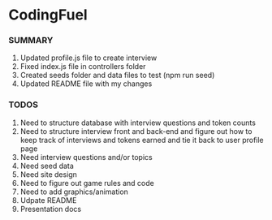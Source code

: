 # CodingFuel

### SUMMARY

1. Updated profile.js file to create interview
1. Fixed index.js file in controllers folder
1. Created seeds folder and data files to test (npm run seed)
1. Updated README file with my changes  

### TODOS

1. Need to structure database with interview questions and token counts
1. Need to structure interview front and back-end and figure out how to keep track of interviews and tokens earned and tie it back to user profile page
1. Need interview questions and/or topics
1. Need seed data
1. Need site design
1. Need to figure out game rules and code
1. Need to add graphics/animation
1. Udpate README
1. Presentation docs